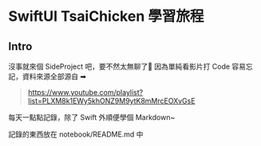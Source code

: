 # SwiftUI  TsaiChicken 學習旅程

## Intro

沒事就來個 SideProject 吧，要不然太無聊了🥱
因為單純看影片打 Code 容易忘記，資料來源全部源自 ➡︎
> <https://www.youtube.com/playlist?list=PLXM8k1EWy5khONZ9M9ytK8mMrcEOXvGsE>

每天一點點記錄，除了 Swift 外順便學個 Markdown~

記錄的東西放在 notebook/README.md 中
